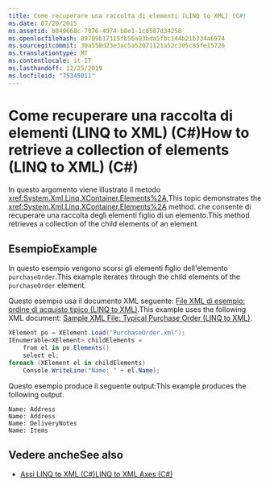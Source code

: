 ```yaml
---
title: Come recuperare una raccolta di elementi (LINQ to XML) (C#)
ms.date: 07/20/2015
ms.assetid: b849668c-7976-4974-b8e1-1cd587d34258
ms.openlocfilehash: 89799b17115fb56a93bda5fbc144b21b334a6974
ms.sourcegitcommit: 30a558d23e3ac5a52071121a52c305c85fe15726
ms.translationtype: MT
ms.contentlocale: it-IT
ms.lasthandoff: 12/25/2019
ms.locfileid: "75345011"
---
```

# <a name="how-to-retrieve-a-collection-of-elements-linq-to-xml-c"></a><span data-ttu-id="baed2-102">Come recuperare una raccolta di elementi (LINQ to XML) (C#)</span><span class="sxs-lookup"><span data-stu-id="baed2-102">How to retrieve a collection of elements (LINQ to XML) (C#)</span></span>
<span data-ttu-id="baed2-103">In questo argomento viene illustrato il metodo <xref:System.Xml.Linq.XContainer.Elements%2A>,</span><span class="sxs-lookup"><span data-stu-id="baed2-103">This topic demonstrates the <xref:System.Xml.Linq.XContainer.Elements%2A> method.</span></span> <span data-ttu-id="baed2-104">che consente di recuperare una raccolta degli elementi figlio di un elemento.</span><span class="sxs-lookup"><span data-stu-id="baed2-104">This method retrieves a collection of the child elements of an element.</span></span>  
  
## <a name="example"></a><span data-ttu-id="baed2-105">Esempio</span><span class="sxs-lookup"><span data-stu-id="baed2-105">Example</span></span>  
 <span data-ttu-id="baed2-106">In questo esempio vengono scorsi gli elementi figlio dell'elemento `purchaseOrder`.</span><span class="sxs-lookup"><span data-stu-id="baed2-106">This example iterates through the child elements of the `purchaseOrder` element.</span></span>  
  
 <span data-ttu-id="baed2-107">Questo esempio usa il documento XML seguente: [File XML di esempio: ordine di acquisto tipico (LINQ to XML)](./sample-xml-file-typical-purchase-order-linq-to-xml-1.md).</span><span class="sxs-lookup"><span data-stu-id="baed2-107">This example uses the following XML document: [Sample XML File: Typical Purchase Order (LINQ to XML)](./sample-xml-file-typical-purchase-order-linq-to-xml-1.md).</span></span>  
  
```csharp  
XElement po = XElement.Load("PurchaseOrder.xml");  
IEnumerable<XElement> childElements =  
    from el in po.Elements()  
    select el;  
foreach (XElement el in childElements)  
    Console.WriteLine("Name: " + el.Name);  
```  
  
 <span data-ttu-id="baed2-108">Questo esempio produce il seguente output:</span><span class="sxs-lookup"><span data-stu-id="baed2-108">This example produces the following output.</span></span>  
  
```output  
Name: Address  
Name: Address  
Name: DeliveryNotes  
Name: Items  
```  
  
## <a name="see-also"></a><span data-ttu-id="baed2-109">Vedere anche</span><span class="sxs-lookup"><span data-stu-id="baed2-109">See also</span></span>

- [<span data-ttu-id="baed2-110">Assi LINQ to XML (C#)</span><span class="sxs-lookup"><span data-stu-id="baed2-110">LINQ to XML Axes (C#)</span></span>](./linq-to-xml-axes-overview.md)
